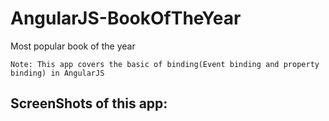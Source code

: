 # AngularJS-BookOfTheYear
Most popular book of the year 
```
Note: This app covers the basic of binding(Event binding and property binding) in AngularJS
```
## ScreenShots of this app:

